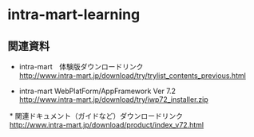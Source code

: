 # intra-mart-learning

## 関連資料
  * intra-mart　体験版ダウンロードリンク  
  <http://www.intra-mart.jp/download/try/trylist_contents_previous.html>
  
  * intra-mart WebPlatForm/AppFramework Ver 7.2  
  <http://www.intra-mart.jp/download/try/iwp72_installer.zip>

  * 関連ドキュメント（ガイドなど）ダウンロードリンク  
  <http://www.intra-mart.jp/download/product/index_v72.html>

